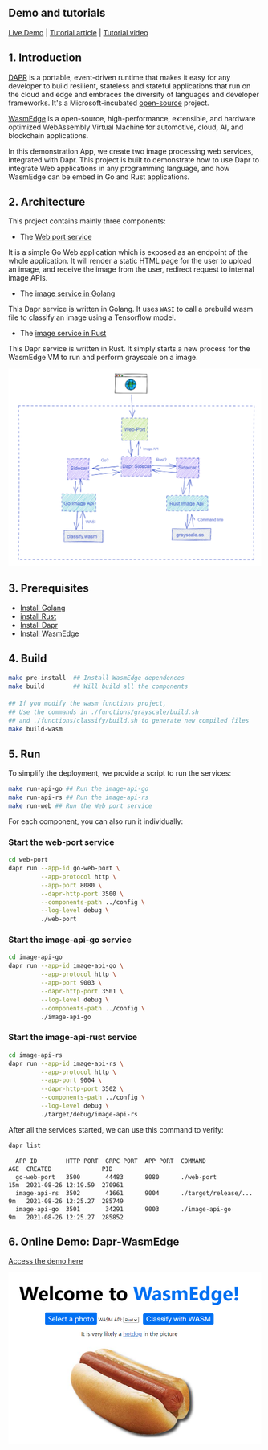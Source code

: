 ## Demo and tutorials

[Live Demo](http://23.100.38.125/static/home.html) | [Tutorial article](https://www.infoq.com/articles/webassembly-dapr-wasmedge/) | [Tutorial video](https://youtu.be/A5EhO7cNTCw)

## 1. Introduction

[DAPR](https://dapr.io/) is a portable, event-driven runtime that makes it easy for any developer to build resilient, stateless and stateful applications that run on the cloud and edge and embraces the diversity of languages and developer frameworks. It's a Microsoft-incubated [open-source](https://github.com/dapr/dapr) project.

[WasmEdge](https://github.com/WasmEdge/WasmEdge) is a open-source, high-performance, extensible, and hardware optimized WebAssembly Virtual Machine for automotive, cloud, AI, and blockchain applications.

In this demonstration App, we create two image processing web services, integrated with Dapr.
This project is built to demonstrate how to use Dapr to integrate Web applications in any programming language, and how WasmEdge can be embed in Go and Rust applications.

## 2. Architecture

This project contains mainly three components:

* The [Web port service](./web-port)

It is a simple Go Web application which is exposed as an endpoint of the whole application.
It will render a static HTML page for the user to upload an image, and receive the image from the user, redirect request to internal image APIs.

* The [image service in Golang](./image-api-go)

This Dapr service is written in Golang. It uses `WASI` to call a prebuild wasm file to classify an image using a Tensorflow model.

* The [image service in Rust](./image-api-rs)

This Dapr service is written in Rust. It simply starts a new process for the WasmEdge VM to run and perform grayscale on a image.

![doc](./doc/dapr-wasmedge.png)

## 3. Prerequisites

* [Install Golang](https://golang.org/doc/install)
* [install Rust](https://www.rust-lang.org/en-US/install.html)
* [Install Dapr](https://docs.dapr.io/getting-started/)
* [Install WasmEdge](https://github.com/WasmEdge/WasmEdge/blob/master/docs/install.md)


## 4. Build

```bash
make pre-install  ## Install WasmEdge dependences
make build        ## Will build all the components

## If you modify the wasm functions project,
## Use the commands in ./functions/grayscale/build.sh 
## and ./functions/classify/build.sh to generate new compiled files
make build-wasm
```
## 5. Run

To simplify the deployment, we provide a script to run the services:

```bash
make run-api-go ## Run the image-api-go
make run-api-rs ## Run the image-api-rs
make run-web ## Run the Web port service
```

For each component, you can also run it individually:
### Start the web-port service

```bash
cd web-port
dapr run --app-id go-web-port \
         --app-protocol http \
         --app-port 8080 \
         --dapr-http-port 3500 \
         --components-path ../config \
         --log-level debug \
         ./web-port
```

### Start the image-api-go service

```bash
cd image-api-go
dapr run --app-id image-api-go \
         --app-protocol http \
         --app-port 9003 \
         --dapr-http-port 3501 \
         --log-level debug \
         --components-path ../config \
         ./image-api-go
```

### Start the image-api-rust service

```bash
cd image-api-rs
dapr run --app-id image-api-rs \
         --app-protocol http \
         --app-port 9004 \
         --dapr-http-port 3502 \
         --components-path ../config \
         --log-level debug \
         ./target/debug/image-api-rs
```

After all the services started, we can use this command to verify:

```bash
dapr list
```

```
  APP ID        HTTP PORT  GRPC PORT  APP PORT  COMMAND               AGE  CREATED              PID
  go-web-port   3500       44483      8080      ./web-port            15m  2021-08-26 12:19.59  270961
  image-api-rs  3502       41661      9004      ./target/release/...  9m   2021-08-26 12:25.27  285749
  image-api-go  3501       34291      9003      ./image-api-go        9m   2021-08-26 12:25.27  285852
```

## 6. Online Demo: Dapr-WasmEdge

[Access the demo here](http://23.100.38.125/static/home.html)

![](./doc/demo.png)

